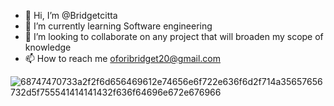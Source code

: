 - 👋 Hi, I’m @Bridgetcitta
- 🌱 I’m currently learning Software engineering
- 💞️ I’m looking to collaborate on any project that will broaden my scope of knowledge 
- 📫 How to reach me oforibridget20@gmail.com
<!---
Bridgetcitta/Bridgetcitta is a ✨ special ✨ repository because its `README.md` (this file) appears on your GitHub profile.
You can click the Preview link to take a look at your changes.
--->
![68747470733a2f2f6d656469612e74656e6f722e636f6d2f714a35657656732d5f755541414141432f636f64696e672e676966](https://github.com/Bridgetcitta/Bridgetcitta/assets/136032716/615995cc-efe1-44e9-b3dd-9b08d1942153)
